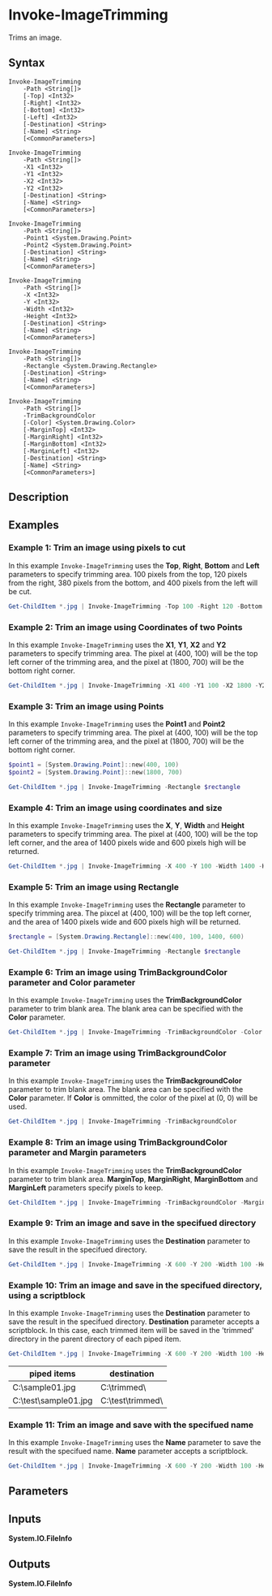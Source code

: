 # Invoke-ImageTrimming

Trims an image.


## Syntax

```
Invoke-ImageTrimming
    -Path <String[]>
    [-Top] <Int32>
    [-Right] <Int32>
    [-Bottom] <Int32>
    [-Left] <Int32>
    [-Destination] <String>
    [-Name] <String>
    [<CommonParameters>]
```

```
Invoke-ImageTrimming
    -Path <String[]>
    -X1 <Int32>
    -Y1 <Int32>
    -X2 <Int32>
    -Y2 <Int32>
    [-Destination] <String>
    [-Name] <String>
    [<CommonParameters>]
```

```
Invoke-ImageTrimming
    -Path <String[]>
    -Point1 <System.Drawing.Point>
    -Point2 <System.Drawing.Point>
    [-Destination] <String>
    [-Name] <String>
    [<CommonParameters>]
```

```
Invoke-ImageTrimming
    -Path <String[]>
    -X <Int32>
    -Y <Int32>
    -Width <Int32>
    -Height <Int32>
    [-Destination] <String>
    [-Name] <String>
    [<CommonParameters>]
```

```
Invoke-ImageTrimming
    -Path <String[]>
    -Rectangle <System.Drawing.Rectangle>
    [-Destination] <String>
    [-Name] <String>
    [<CommonParameters>]
```

```
Invoke-ImageTrimming
    -Path <String[]>
    -TrimBackgroundColor
    [-Color] <System.Drawing.Color>
    [-MarginTop] <Int32>
    [-MarginRight] <Int32>
    [-MarginBottom] <Int32>
    [-MarginLeft] <Int32>
    [-Destination] <String>
    [-Name] <String>
    [<CommonParameters>]
```


## Description


## Examples

### Example 1: Trim an image using pixels to cut

In this example `Invoke-ImageTrimming` uses the **Top**, **Right**, **Bottom** and **Left** parameters to specify trimming area. 100 pixels from the top, 120 pixels from the right, 380 pixels from the bottom, and 400 pixels from the left will be cut.

```ps1
Get-ChildItem *.jpg | Invoke-ImageTrimming -Top 100 -Right 120 -Bottom 380 -Left 400
```


### Example 2: Trim an image using Coordinates of two Points

In this example `Invoke-ImageTrimming` uses the **X1**, **Y1**, **X2** and **Y2** parameters to specify trimming area. The pixel at (400, 100) will be the top left corner of the trimming area, and the pixel at (1800, 700) will be the bottom right corner.

```ps1
Get-ChildItem *.jpg | Invoke-ImageTrimming -X1 400 -Y1 100 -X2 1800 -Y2 700
```


### Example 3: Trim an image using Points

In this example `Invoke-ImageTrimming` uses the **Point1** and **Point2** parameters to specify trimming area. The pixel at (400, 100) will be the top left corner of the trimming area, and the pixel at (1800, 700) will be the bottom right corner.

```ps1
$point1 = [System.Drawing.Point]::new(400, 100)
$point2 = [System.Drawing.Point]::new(1800, 700)

Get-ChildItem *.jpg | Invoke-ImageTrimming -Rectangle $rectangle
```


### Example 4: Trim an image using coordinates and size

In this example `Invoke-ImageTrimming` uses the **X**, **Y**, **Width** and **Height** parameters to specify trimming area. The pixel at (400, 100) will be the top left corner, and the area of 1400 pixels wide and 600 pixels high will be returned.

```ps1
Get-ChildItem *.jpg | Invoke-ImageTrimming -X 400 -Y 100 -Width 1400 -Height 600
```


### Example 5: Trim an image using Rectangle

In this example `Invoke-ImageTrimming` uses the **Rectangle** parameter to specify trimming area. The pixcel at (400, 100) will be the top left corner, and the area of 1400 pixels wide and 600 pixels high will be returned.

```ps1
$rectangle = [System.Drawing.Rectangle]::new(400, 100, 1400, 600)

Get-ChildItem *.jpg | Invoke-ImageTrimming -Rectangle $rectangle
```


### Example 6: Trim an image using TrimBackgroundColor parameter and Color parameter

In this example `Invoke-ImageTrimming` uses the **TrimBackgroundColor** parameter to trim blank area. The blank area can be specified with the **Color** parameter.

```ps1
Get-ChildItem *.jpg | Invoke-ImageTrimming -TrimBackgroundColor -Color ([System.Drawing.Color]::White)
```


### Example 7: Trim an image using TrimBackgroundColor parameter

In this example `Invoke-ImageTrimming` uses the **TrimBackgroundColor** parameter to trim blank area. The blank area can be specified with the **Color** parameter. If **Color** is ommitted, the color of the pixel at (0, 0) will be used.

```ps1
Get-ChildItem *.jpg | Invoke-ImageTrimming -TrimBackgroundColor
```


### Example 8: Trim an image using TrimBackgroundColor parameter and Margin parameters

In this example `Invoke-ImageTrimming` uses the **TrimBackgroundColor** parameter to trim blank area. **MarginTop**, **MarginRight**, **MarginBottom** and **MarginLeft** parameters specify pixels to keep.

```ps1
Get-ChildItem *.jpg | Invoke-ImageTrimming -TrimBackgroundColor -MarginTop 20 -MarginRight 20 -MarginBottom 20 -MarginLeft 20
```


### Example 9: Trim an image and save in the specifued directory

In this example `Invoke-ImageTrimming` uses the **Destination** parameter to save the result in the specifued directory.

```ps1
Get-ChildItem *.jpg | Invoke-ImageTrimming -X 600 -Y 200 -Width 100 -Height 20 -Destination .\trimmed\
```


### Example 10: Trim an image and save in the specifued directory, using a scriptblock

In this example `Invoke-ImageTrimming` uses the **Destination** parameter to save the result in the specifued directory. **Destination** parameter accepts a scriptblock. In this case, each trimmed item will be saved in the 'trimmed' directory in the parent directory of each piped item.

```ps1
Get-ChildItem *.jpg | Invoke-ImageTrimming -X 600 -Y 200 -Width 100 -Height 20 -Destination { Join-Path $_.DirectoryName \trimmed\ }
```

|piped items|destination|
|---|---|
|C:\sample01.jpg|C:\trimmed\ |
|C:\test\sample01.jpg|C:\test\trimmed\ |


### Example 11: Trim an image and save with the specifued name

In this example `Invoke-ImageTrimming` uses the **Name** parameter to save the result with the specifued name. **Name** parameter accepts a scriptblock.

```ps1
Get-ChildItem *.jpg | Invoke-ImageTrimming -X 600 -Y 200 -Width 100 -Height 20 -Name { $_.BaseName + '_' + (Get-Date -Format 'yyyy-MM-dd-HH-mm-ss') + $_.Extension }
```


## Parameters

## Inputs

**System.IO.FileInfo**


## Outputs

**System.IO.FileInfo**
